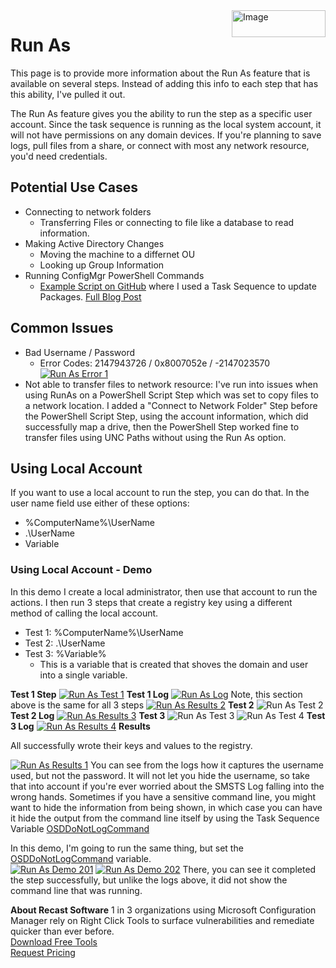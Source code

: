 <img style="float: right;" src="https://docs.recastsoftware.com/media/Recast-Logo-Dark_Horizontal_nav.png"  alt="Image" height="43" width="150">

# Run As

This page is to provide more information about the Run As feature that is available on several steps.  Instead of adding this info to each step that has this ability, I've pulled it out.

The Run As feature gives you the ability to run the step as a specific user account.  Since the task sequence is running as the local system account, it will not have permissions on any domain devices.  If you're planning to save logs, pull files from a share, or connect with most any network resource, you'd need credentials.

## Potential Use Cases

- Connecting to network folders
  - Transferring Files or connecting to file like a database to read information.
- Making Active Directory Changes
  - Moving the machine to a differnet OU
  - Looking up Group Information
- Running ConfigMgr PowerShell Commands
  - [Example Script on GitHub](https://github.com/gwblok/garytown/blob/master/TS_OSDBUILDER/OSDBuilder_TS-Step_UpdateSRC.ps1) where I used a Task Sequence to update Packages. [Full Blog Post](https://garytown.com/osd-builder-in-a-task-sequence)

## Common Issues

- Bad Username / Password
  - Error Codes: 2147943726 / 0x8007052e / -2147023570
[![Run As Error 1](media/RunAsFail01.png)](media/RunAsFail01.png)
- Not able to transfer files to network resource:  I've run into issues when using RunAs on a PowerShell Script Step which was set to copy files to a network location.  I added a "Connect to Network Folder" Step before the PowerShell Script Step, using the account information, which did successfully map a drive, then the PowerShell Step worked fine to transfer files using UNC Paths without using the Run As option.  

## Using Local Account

If you want to use a local account to run the step, you can do that.  In the user name field use either of these options:

- %ComputerName%\UserName
- .\UserName
- Variable

### Using Local Account - Demo

In this demo I create a local administrator, then use that account to run the actions. I then run 3 steps that create a registry key using a different method of calling the local account.

- Test 1: %ComputerName%\UserName
- Test 2: .\UserName
- Test 3: %Variable%
  - This is a variable that is created that shoves the domain and user into a single variable.

**Test 1 Step**
[![Run As Test 1](media/RunAsOption01.png)](media/RunAsOption01.png)
**Test 1 Log**
[![Run As Log](media/RunAsOptionLog.png)](media/RunAsResults01.png)
Note, this section above is the same for all 3 steps
[![Run As Results 2](media/RunAsResults02.png)](media/RunAsResults02.png)
**Test 2**
![Run As Test 2](media/RunAsOption02.png)
**Test 2 Log**
[![Run As Results 3](media/RunAsResults03.png)](media/RunAsResults03.png)
**Test 3**
![Run As Test 3](media/RunAsOption03.png)
![Run As Test 4](media/RunAsOption04.png)
**Test 3 Log**
[![Run As Results 4](media/RunAsResults04.png)](media/RunAsResults04.png)
**Results**

All successfully wrote their keys and values to the registry.

[![Run As Results 1](media/RunAsResults01.png)](media/RunAsResults01.png)
You can see from the logs how it captures the username used, but not the password. It will not let you hide the username, so take that into account if you're ever worried about the SMSTS Log falling into the wrong hands.
Sometimes if you have a sensitive command line, you might want to hide the information from being shown, in which case you can have it hide the output from the command line itself by using the Task Sequence Variable [OSDDoNotLogCommand](https://docs.microsoft.com/en-us/mem/configmgr/osd/understand/task-sequence-variables#OSDDoNotLogCommand)

In this demo, I'm going to run the same thing, but set the [OSDDoNotLogCommand](https://docs.microsoft.com/en-us/mem/configmgr/osd/understand/task-sequence-variables#OSDDoNotLogCommand) variable.  
[![Run As Demo 201](media/RunAsDemo201.png)](media/RunAsDemo201.png)
[![Run As Demo 202](media/RunAsDemo202.png)](media/RunAsDemo202.png)
There, you can see it completed the step successfully, but unlike the logs above, it did not show the command line that was running.

**About Recast Software**
1 in 3 organizations using Microsoft Configuration Manager rely on Right Click Tools to surface vulnerabilities and remediate quicker than ever before.  
[Download Free Tools](https://www.recastsoftware.com/?utm_source=cmdocs&utm_medium=referral&utm_campaign=cmdocs#formarea)  
[Request Pricing](https://www.recastsoftware.com/pricing?utm_source=cmdocs&utm_medium=referral&utm_campaign=cmdocs)